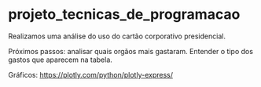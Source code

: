 # projeto_tecnicas_de_programacao

Realizamos uma análise do uso do cartão corporativo presidencial.

Próximos passos: analisar quais orgãos mais gastaram. 
Entender o tipo dos gastos que aparecem na tabela.

Gráficos: https://plotly.com/python/plotly-express/